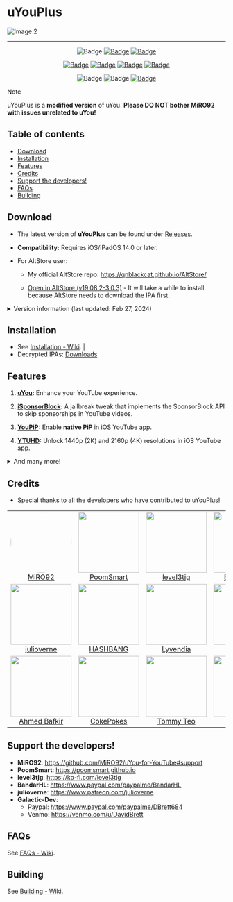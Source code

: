 # uYouPlus

![Image 2](https://github.com/qnblackcat/uYouPlus/assets/77606385/c1a1c58a-5d4d-48a6-bb98-d00086719ccc)
<!--![Image](https://github.com/therealFoxster/uYouPlus/assets/77606385/eb34d3e3-a679-45d0-b2e5-01fdd459ce63)-->

***

<p align="center">
    <img src="https://img.shields.io/badge/Platform-iOS%20%7C%20iPadOS%2014.0%2B-yellow" alt="Badge"/>
    <a href="https://github.com/qnblackcat/uYouPlus/wiki/FAQs"><img src="https://img.shields.io/badge/Question%3F-FAQ-yellow" alt="Badge"></img></a>
    <a href="https://github.com/qnblackcat/uYouPlus/wiki/FAQs"><img src="https://custom-icon-badges.demolab.com/badge/translate-blue.svg?logo=translate&logoColor=white" alt="Badge"></img></a>
</p>

<p align="center">
    <a href="https://github.com/qnblackcat/uYouPlus/releases/latest"><img src="https://custom-icon-badges.demolab.com/github/v/release/qnblackcat/uYouPlus?color=brightgreen&label=Latest%20release" alt="Badge"></img></a>
    <a href="https://github.com/qnblackcat/uYouPlus/releases/latest"><img src="https://img.shields.io/github/downloads/qnblackcat/uYouPlus/total?label=Download" alt="Badge"></img></a>
    <a href="https://github.com/qnblackcat/uYouPlus/commit"><img src="https://custom-icon-badges.demolab.com/github/last-commit/qnblackcat/uYouPlus?logo=history&logoColor=white&label=Last commit" alt="Badge"></img></a>
    <a href="https://github.com/qnblackcat/uYouPlus/issues"><img src="https://custom-icon-badges.demolab.com/github/issues-raw/qnblackcat/uYouPlus?logo=issue-opened&label=Issues" alt="Badge"></img></a>

</p>

<p align="center">
   <img src="https://img.shields.io/github/stars/qnblackcat/uYouPlus?style=social" alt="Badge"/>
   <img src="https://img.shields.io/github/forks/qnblackcat/uYouPlus?style=social" alt="Badge"/>
   <a href="https://github.com/qnblackcat/uYouPlus#support-the-developers"><img src="https://img.shields.io/badge/-Support-lightgrey?style=social&logo=paypal" alt="Badge"></img></a>
</p>

> [!NOTE]
> uYouPlus is a **modified version** of uYou. **Please DO NOT bother MiRO92 with issues unrelated to uYou!**

## Table of contents

* [Download](#download)
* [Installation](#installation)
* [Features](#features)
* [Credits](#credits)
* [Support the developers!](#support-the-developers)
* [FAQs](#faqs)
* [Building](#building)

## Download

- The latest version of **uYouPlus** can be found under [Releases](https://github.com/qnblackcat/uYouPlus/releases/latest).
- **Compatibility:** Requires iOS/iPadOS 14.0 or later.
- For AltStore user: 

  - My official AltStore repo: https://qnblackcat.github.io/AltStore/

  - [Open in AltStore (v19.08.2-3.0.3)](http://tinyurl.com/4vzwk5hx) - It will take a while to install because AltStore needs to download the IPA first.

<details>
  <summary>Version information (last updated: Feb 27, 2024)</summary>

| **Tweaks/App** | **Developer** | **Version** | **Open source** |
| - | - | :-: | :-:  |
| **YouTube** | Google Inc | 19.08.2 | ✖︎ |
| [uYou](https://github.com/MiRO92/uYou-for-YouTube) | [MiRO92](https://twitter.com/miro92) | 3.0.3 | ✖︎ |
| **Open in YouTube** | [CokePokes](https://github.com/CokePokes) | 1.2 | [✔︎](https://github.com/CokePokes/YoutubeExtensions) |
| **iSponsorBlock** | [Galactic-Dev](https://github.com/Galactic-Dev) | 1.2.2 | [✔︎](https://github.com/Galactic-Dev/iSponsorBlock) |
| **BigYTMiniPlayer** | [Galactic-Dev](https://github.com/Galactic-Dev) | 1.0-1 | [✔︎](https://github.com/Galactic-Dev/BigYTMiniPlayer) |
| **YTNoHoverCards** | [level3tjg](https://twitter.com/level3tjg) | 0.0.3 | [✔︎](https://github.com/level3tjg/YTNoHoverCards) |
| **YTMiniplayerEnabler** | [level3tjg](https://twitter.com/level3tjg) | 0.0.2 | [✔︎](https://github.com/level3tjg/YTMiniplayerEnabler) |
| **DontEatMyContent** | [therealFoxster](https://github.com/therealFoxster) | 1.1.4 | [✔︎](https://github.com/therealFoxster/DontEatMyContent) |
| **YTSpeed** | [Lyvendia](https://github.com/Lyvendia) | 1.0.1 | [✔︎](https://github.com/Lyvendia/YTSpeed) |
| **Alderis Color Picker** | [HASHBANG Productions](https://github.com/hbang) | 1.2.3 | [✔︎](https://github.com/hbang/Alderis) |
| **YTUHD** | [PoomSmart](https://twitter.com/poomsmart) | 1.4.3 | [✔︎](https://github.com/PoomSmart/YTUHD) |
| **YouPiP** | [PoomSmart](https://twitter.com/poomsmart) | 1.8.4 | [✔︎](https://github.com/PoomSmart/YouPiP) |
| **IAmYouTube** | [PoomSmart](https://twitter.com/poomsmart) | 1.3.0 | [✔︎](https://github.com/PoomSmart/IAmYouTube) |
| **YTABConfig** | [PoomSmart](https://twitter.com/poomsmart) | 1.7.0 | [✔︎](https://github.com/PoomSmart/YTABConfig) |
| **YTReExplore** | [PoomSmart](https://twitter.com/poomsmart) | 1.0.2 | [✔︎](https://github.com/PoomSmart/YTReExplore) |
| **NoYTPremium** | [PoomSmart](https://twitter.com/poomsmart) | 1.0.4 | [✔︎](https://github.com/PoomSmart/NoYTPremium) |
| **YTNoPaidPromo** | [PoomSmart](https://twitter.com/poomsmart) | 1.0.0 | [✔︎](https://github.com/PoomSmart/YTNoPaidPromo) |
| **YouRememberCaption** | [PoomSmart](https://twitter.com/poomsmart) | 1.0.0 | [✔︎](https://poomsmart.github.io/repo/depictions/youremembercaption.html) |
| **Return YouTube Dislike** | [PoomSmart](https://twitter.com/poomsmart) | 1.11.6 | [✔︎](https://github.com/PoomSmart/Return-YouTube-Dislikes) |
| **YouMute** | [PoomSmart](https://twitter.com/poomsmart) | 1.2.1-3 | [✔︎](https://github.com/PoomSmart/YouMute) |
| **YouQuality** | [PoomSmart](https://twitter.com/poomsmart) | 1.1.4-2 | [✔︎](https://github.com/PoomSmart/YouQuality) |
| **YTVideoOverlay** | [PoomSmart](https://twitter.com/poomsmart) | 1.1.6 | [✔︎](https://github.com/PoomSmart/YTVideoOverlay) |

</details>

## Installation

* See [Installation - Wiki](https://github.com/qnblackcat/uYouPlus/wiki/Installation). | 
* Decrypted IPAs: [Downloads](https://27man-my.sharepoint.com/personal/qn____27man_onmicrosoft_com/_layouts/15/onedrive.aspx?ga=1&id=%2Fpersonal%2Fqn%5F%5F%5F%5F27man%5Fonmicrosoft%5Fcom%2FDocuments%2FDecrypted%20IPAs%2FYouTube)


## Features

1. **[uYou](https://miro92.com/repo/depictions/?p=com.miro.uyou):** Enhance your YouTube experience.

2. **[iSponsorBlock](https://github.com/Galactic-Dev/iSponsorBlock):** A jailbreak tweak that implements the SponsorBlock API to skip sponsorships in YouTube videos.

3. **[YouPiP](https://poomsmart.github.io/repo/depictions/youpip):** Enable **native PiP** in iOS YouTube app.

4. **[YTUHD](https://poomsmart.github.io/repo/depictions/ytuhd):** Unlock 1440p (2K) and 2160p (4K) resolutions in iOS YouTube app.

<details>
  <summary>And many more!</summary>

5. **[YTClassicVideoQuality](https://poomsmart.github.io/repo/depictions/ytclassicvideoquality):** Revert to the original video quality selector in YouTube app.

6. **[YTNoHoverCards](https://level3tjg.me/repo/depictions/?p=com.level3tjg.ytnohovercards):** Disable overlay at the end of YouTube videos.

7. **[YouRememberCaption](https://poomsmart.github.io/repo/depictions/youremembercaption)**: Make YouTube remember your video caption setting, if not already.

8. **[NoYTPremium](https://poomsmart.github.io/repo/depictions/noytpremium)**: Remove YouTube Premium upsell alerts.

9. **[YTSpeed](http://cydia.saurik.com/package/com.lyvendia.ytspeed/)**: Simple playback speed tweak for the YouTube app on jailbroken iOS/iPadOS devices.

10. **[YTMiniplayerEnabler](https://level3tjg.me/repo/depictions/?p=com.level3tjg.ytminiplayerenabler)**: Enable Miniplayer for all YouTube videos.

11. **[DontEatMyContent](https://github.com/therealFoxster/DontEatMyContent)**: Prevent the notch/Dynamic Island from munching on 2:1 video content in YouTube.

12. **[YTABConfig](https://poomsmart.github.io/repo/depictions/ytabconfig)**: Configure A/B settings in iOS YouTube app.

13. **[YouMute](https://poomsmart.github.io/repo/depictions/youmute)**: Mute/unmute videos in iOS YouTube directly.

14. **[YouQuality](https://poomsmart.github.io/repo/depictions/youquality)**: View and change video quality in YouTube app from the video overlay.

</details>

## Credits

- Special thanks to all the developers who have contributed to uYouPlus! 

<table id='credits'>
<tr align='center'>
    <td id='miro92'>
        <a href='https://github.com/MiRO92'>
            <img src='https://github.com/MiRO92.png' width='140px;' style='border-radius: 99999px;'>
        </a>
        <br>
        <a href='https://twitter.com/miro92'>MiRO92</a>
    </td>
    <td id='poomsmart'>
        <a href='https://github.com/PoomSmart'>
            <img src='https://github.com/PoomSmart.png' width='140px;'>
        </a>
        <br>
        <a href='https://twitter.com/poomsmart'>PoomSmart</a>
    </td>
    <td id='level3tjg'>
        <a href='https://github.com/level3tjg'>
            <img src='https://github.com/level3tjg.png' width='140px;'>
        </a>
        <br>
        <a href='https://twitter.com/level3tjg'>level3tjg</a>
    </td>
    <td id='bandarHL'>
        <a href='https://github.com/BandarHL'>
            <img src='https://github.com/BandarHL.png' width='140px;'>
        </a>
        <br>
        <a href='https://twitter.com/bandarhl'>BandarHelal</a>
    </td>
    <td id='galactic-dev'>
        <a href='https://github.com/Galactic-Dev'>
            <img src='https://github.com/Galactic-Dev.png' width='140px;'>
        </a>
        <br>
        <a href='https://twitter.com/dev_galactic'>galactic</a>
    </td>
</tr>
    
<tr align='center'>
    <td id='julioverne'>
        <a href='https://github.com/julioverne'>
            <img src='https://github.com/julioverne.png' width='140px;'>
        </a>
        <br>
        <a href='https://twitter.com/ijulioverne'>julioverne</a>
    </td>
    <td id='hbang'>
        <a href='https://github.com/hbang'>
            <img src='https://github.com/hbang.png' width='140px;'>
        </a>
        <br>
        <a href='https://twitter.com/hashbang'>HASHBANG</a>
    </td>
    <td id='lyvendia'>
        <a href='https://github.com/Lyvendia'>
            <img src='https://github.com/Lyvendia.png' width='140px;'>
        </a>
        <br>
        <a href='https://github.com/Lyvendia'>Lyvendia</a>
    </td>
    <td id='foxster'>
        <a href='https://github.com/therealFoxster'>
            <img src='https://github.com/therealFoxster.png' width='140px;'>
        </a>
        <br>
        <a href='https://github.com/therealFoxster'>Foxster</a>
    </td>
    <td id='ichitaso'>
        <a href='https://github.com/ichitaso'>
            <img src='https://github.com/ichitaso.png' width='140px;'>
        </a>
        <br>
        <a href='https://twitter.com/ichitaso'>ichitaso</a>
    </td>
</tr>
  
<tr align='center'>
    <td id='ahmed-bafkir'>
        <a href='https://github.com/AhmedBafkir'>
            <img src='https://github.com/AhmedBafkir.png' width='140px;'>
        </a>
        <br>
        <a href='https://twitter.com/Peaceful_0'>Ahmed Bafkir</a>
    </td>
    <td id='cokepokes'>
        <a href='https://github.com/CokePokes'>
            <img src='https://github.com/CokePokes.png' width='140px;'>
        </a>
        <br>
        <a href='https://twitter.com/cokepokes'>CokePokes</a>
    </td>
    <td id='isnackable'>
        <a href='https://github.com/ISnackable'>
            <img src='https://github.com/ISnackable.png' width='140px;'>
        </a>
        <br>
        <a href='https://isnackable.me/'>Tommy Teo</a>
    </td>
    <td id='theos-team'>
        <a href='https://github.com/theos/theos'>
            <img src='https://github.com/theos.png' width='140px;'>
        </a>
        <br>
        <a href='https://theos.dev'>theos</a>
    </td>
    <td id='qnblackcat'>
        <a href='https://github.com/qnblackcat'>
            <img src='https://github.com/qnblackcat.png' width='140px;'>
        </a>
        <br>
        <a href='https://https://twitter.com/t70438299'>qnblackcat</a>
    </td>
</tr>
</table>

## Support the developers!

- **MiRO92**: https://github.com/MiRO92/uYou-for-YouTube#support
- **PoomSmart**: https://poomsmart.github.io
- **level3tjg**: https://ko-fi.com/level3tjg
- **BandarHL**: https://www.paypal.com/paypalme/BandarHL
- **julioverne**: https://www.patreon.com/julioverne
- **Galactic-Dev**:   
  - Paypal: https://www.paypal.com/paypalme/DBrett684 
  - Venmo: https://venmo.com/u/DavidBrett

## FAQs

See [FAQs - Wiki](https://github.com/qnblackcat/uYouPlus/wiki/FAQs).

## Building

See [Building - Wiki](https://github.com/qnblackcat/uYouPlus/wiki/Building).
